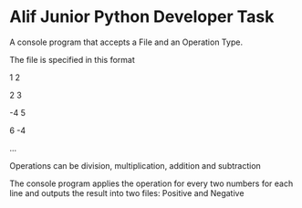# Alif Junior Python Developer Task

А console program that accepts a File and an Operation Type.



The file is specified in this format


1 2

2 3

-4 5

6 -4

...


Operations can be division, multiplication, addition and subtraction

The console program applies the operation for every two numbers for each line and outputs the result into two files: Positive and Negative
